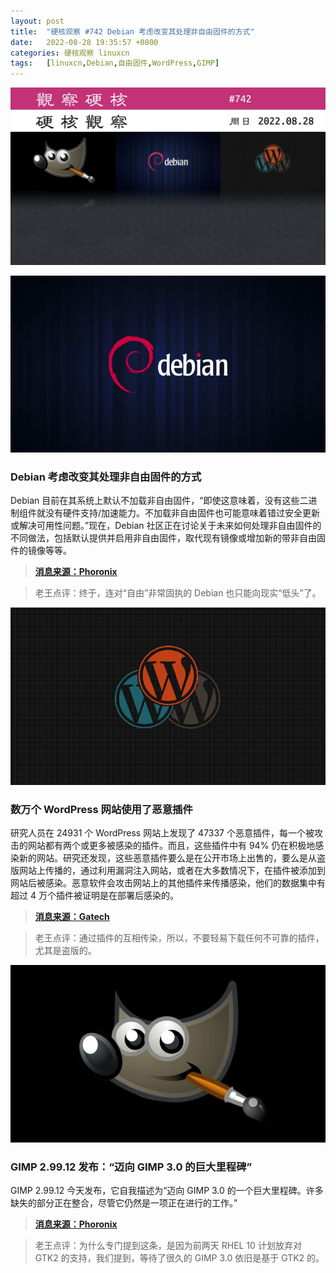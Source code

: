 ```yaml
---
layout: post
title:	"硬核观察 #742 Debian 考虑改变其处理非自由固件的方式"
date:	2022-08-28 19:35:57 +0800 
categories:	硬核观察 linuxcn 
tags:	[linuxcn,Debian,自由固件,WordPress,GIMP]
---
```



![](/Asserts/Images/album/202208/28/193458ordbrshguvcbmvxa.jpg)


![](/Asserts/Images/album/202208/28/193508zz1fnr5xnd5d1c2n.jpg)


### Debian 考虑改变其处理非自由固件的方式


Debian 目前在其系统上默认不加载非自由固件，“即使这意味着，没有这些二进制组件就没有硬件支持/加速能力。不加载非自由固件也可能意味着错过安全更新或解决可用性问题。”现在，Debian 社区正在讨论关于未来如何处理非自由固件的不同做法，包括默认提供并启用非自由固件，取代现有镜像或增加新的带非自由固件的镜像等等。



> 
> **[消息来源：Phoronix](https://www.phoronix.com/news/Debian-Non-Free-Firmware-GR)**
> 
> 
> 



> 
> 老王点评：终于，连对“自由”非常固执的 Debian 也只能向现实“低头”了。
> 
> 
> 


![](/Asserts/Images/album/202208/28/193521lj7n07qmp5d3nd8q.png)


### 数万个 WordPress 网站使用了恶意插件


研究人员在 24931 个 WordPress 网站上发现了 47337 个恶意插件，每一个被攻击的网站都有两个或更多被感染的插件。而且，这些插件中有 94% 仍在积极地感染新的网站。研究还发现，这些恶意插件要么是在公开市场上出售的，要么是从盗版网站上传播的，通过利用漏洞注入网站，或者在大多数情况下，在插件被添加到网站后被感染。恶意软件会攻击网站上的其他插件来传播感染，他们的数据集中有超过 4 万个插件被证明是在部署后感染的。



> 
> **[消息来源：Gatech](https://www.cc.gatech.edu/news/eight-year-study-shows-dark-side-wordpress-plugins)**
> 
> 
> 



> 
> 老王点评：通过插件的互相传染，所以，不要轻易下载任何不可靠的插件，尤其是盗版的。
> 
> 
> 


![](/Asserts/Images/album/202208/28/193534lsue6tfl3nat7uul.jpg)


### GIMP 2.99.12 发布：“迈向 GIMP 3.0 的巨大里程碑”


GIMP 2.99.12 今天发布，它自我描述为“迈向 GIMP 3.0 的一个巨大里程碑。许多缺失的部分正在整合，尽管它仍然是一项正在进行的工作。”



> 
> **[消息来源：Phoronix](https://www.phoronix.com/news/GIMP-2.99.12-Released)**
> 
> 
> 



> 
> 老王点评：为什么专门提到这条，是因为前两天 RHEL 10 计划放弃对 GTK2 的支持，我们提到，等待了很久的 GIMP 3.0 依旧是基于 GTK2 的。
> 
> 
>
